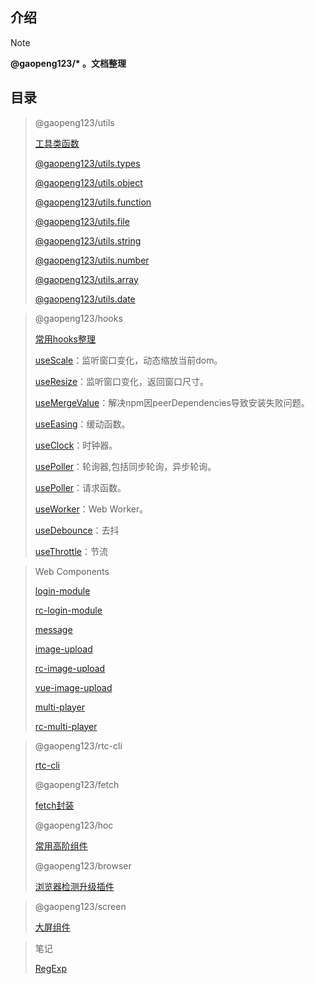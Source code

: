 ## 介绍

> [!NOTE]
> **@gaopeng123/\* 。文档整理**

## 目录

> @gaopeng123/utils
>
>[工具类函数](README)
>
>[@gaopeng123/utils.types](src/types/README.md)
>
>[@gaopeng123/utils.object](src/object/README.md)
>
>[@gaopeng123/utils.function](src/function/README.md)
>
>[@gaopeng123/utils.file](src/file/README.md)
>
>[@gaopeng123/utils.string](src/string/README.md)
>
>[@gaopeng123/utils.number](src/number/README.md)
>
>[@gaopeng123/utils.array](src/array/README.md)
>
>[@gaopeng123/utils.date](src/date/README.md)


> @gaopeng123/hooks
>
>[常用hooks整理](md/hooks/index.md)
>
>[useScale](md/hooks/useScale.md)：监听窗口变化，动态缩放当前dom。
>
>[useResize](md/hooks/useResize.md)：监听窗口变化，返回窗口尺寸。
>
>[useMergeValue](md/hooks/useMergeValue.md)：解决npm因peerDependencies导致安装失败问题。
>
>[useEasing](md/hooks/useEasing.md)：缓动函数。
>
>[useClock](md/hooks/useClock.md)：时钟器。
>
>[usePoller](md/hooks/usePoller.md)：轮询器,包括同步轮询，异步轮询。
> 
>[usePoller](md/hooks/useFetch.md)：请求函数。
> 
>[useWorker](md/hooks/useWorker.md)：Web Worker。
> 
>[useDebounce](md/hooks/useDebounce.md)：去抖
> 
>[useThrottle](md/hooks/useThrottle.md)：节流

> Web Components
>
> [login-module](md/components/login-module)
>
> [rc-login-module](md/components/rc-login-module)
>
> [message](md/components/message)
>
> [image-upload](md/components/image-upload)
>
> [rc-image-upload](md/components/rc-image-upload)
>
> [vue-image-upload](md/components/vue-image-upload)
>
> [multi-player](md/components/multi-player.md)
>
> [rc-multi-player](md/components/rc-multi-player.md)



> @gaopeng123/rtc-cli
>
> [rtc-cli](md/cli/rtc-cli)
>
> @gaopeng123/fetch
>
>[fetch封装](md/cli/fetch)
> 
> @gaopeng123/hoc
>
>[常用高阶组件](md/cli/hoc)
> 
> @gaopeng123/browser
>
>[浏览器检测升级插件](md/cli/browser)

> @gaopeng123/screen
>
> [大屏组件](md/screen)

> 笔记
>
> [RegExp](md/notes/RegExp.md)
